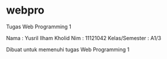 # webpro
Tugas Web Programming 1

Nama : Yusril Ilham Kholid
Nim : 11121042
Kelas/Semester : A1/3

Dibuat untuk memenuhi tugas Web Programming 1
